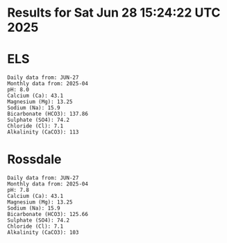 # Results for Sat Jun 28 15:24:22 UTC 2025
# ELS
```
Daily data from: JUN-27
Monthly data from: 2025-04
pH: 8.0
Calcium (Ca): 43.1
Magnesium (Mg): 13.25
Sodium (Na): 15.9
Bicarbonate (HCO3): 137.86
Sulphate (SO4): 74.2
Chloride (Cl): 7.1
Alkalinity (CaCO3): 113
```
# Rossdale
```
Daily data from: JUN-27
Monthly data from: 2025-04
pH: 7.8
Calcium (Ca): 43.1
Magnesium (Mg): 13.25
Sodium (Na): 15.9
Bicarbonate (HCO3): 125.66
Sulphate (SO4): 74.2
Chloride (Cl): 7.1
Alkalinity (CaCO3): 103
```
